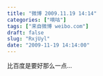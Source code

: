 ```yaml
---
title: "微博 2009.11.19 14:14"
categories: ["嘀咕"]
tags: ["来自微博 weibo.com"]
draft: false
slug: "RxjUyl"
date: "2009-11-19 14:14:00"
---
```


<p>比百度是要好那么一点... ​​​​</p>
